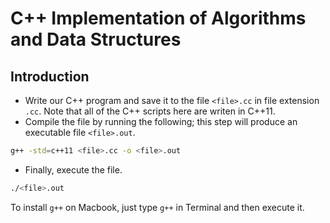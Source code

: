 # C++ Implementation of Algorithms and Data Structures

## Introduction

- Write our C++ program and save it to the file `<file>.cc` in file extension `.cc`. Note that all of the C++ scripts here are writen in C++11.
- Compile the file by running the following; this step will produce an executable file `<file>.out`.
```bash
g++ -std=c++11 <file>.cc -o <file>.out
```
- Finally, execute the file.
```bash
./<file>.out
```

To install `g++` on Macbook, just type `g++` in Terminal and then execute it.
